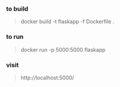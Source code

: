 ### to build 
> docker build -t flaskapp -f Dockerfile .

### to run
> docker run -p 5000:5000 flaskapp

### visit 
> http://localhost:5000/
